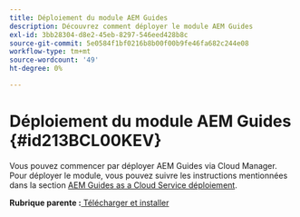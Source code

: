 ```yaml
---
title: Déploiement du module AEM Guides
description: Découvrez comment déployer le module AEM Guides
exl-id: 3bb28304-d8e2-45eb-8297-546eed428b8c
source-git-commit: 5e0584f1bf0216b8b00f00b9fe46fa682c244e08
workflow-type: tm+mt
source-wordcount: '49'
ht-degree: 0%

---
```


# Déploiement du module AEM Guides {#id213BCL00KEV}

Vous pouvez commencer par déployer AEM Guides via Cloud Manager. Pour déployer le module, vous pouvez suivre les instructions mentionnées dans la section [AEM Guides as a Cloud Service déploiement](/help/product-guide/release-info/deploy-xml-on-aemaacs.md).

**Rubrique parente :**[ Télécharger et installer](download-install.md)
